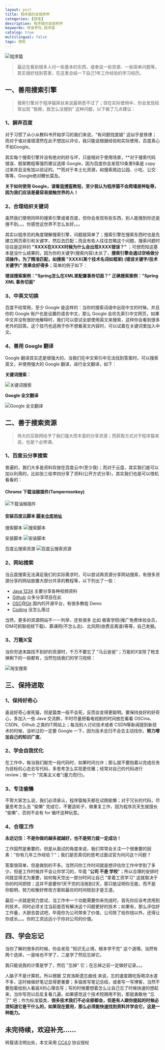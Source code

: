 ```yaml
---
layout: post
title: 程序猿的自我修养
categories: [随笔]
description: 程序猿的自我修养
keywords: 修身养性,程序猿
catalog: true
multilingual: false
tags: 随笔
---
```


![程序猿](https://oss.link/markdown/hexo_programer.png)

> 最近在看到很多人问一些基本的东西，或者说一些资源、一些简单问题等，其实很好找到答案，在这里总结一下自己1年工作经验的学习经历。

<!--more-->

## 一、善用搜索引擎

> 搜索引擎对于程序猿屌丝来说最熟悉不过了；但在实际使用中，你会发现经常出现 "我擦，我怎么没搜到" 这种问题，以下做了几点建议：

### 1、摒弃百度

对于习惯了从小从教科书开始学习的我们来说，"有问题找度娘" 这似乎是铁律；而对于谁对谁错漠然在此不想加以评论，我只能说根据经验和实际使用，百度真心不如Google。

其实每个搜索引擎并没有绝对的好与坏，只是相对于使用场景，**对于搜索代码错误、框架教程等强烈建议选择 Google，因为百度你会发现10条里9条是 copy 过来并且没有加以验证的。**而对于本土化资源，如搜索周边公园、小吃、公交等等，Google绝对鞭长莫及。

**关于如何使用 Google，请看[我博客](http://mritd.me)教程，至少我认为程序猿不会爬墙是种耻辱，因为我们应该是最容易接触世界的人！**

### 2、合理组织关键词

虽然我们使用同样的搜索引擎或者百度，但你会发现有些东西，别人能搜到你还是搜不到。。。你感觉这世界不怎么友好。。。

其实以程序员的角度理解搜索引擎，问题就简单了；搜索引擎在搜索东西时也是先建立网页索引和关键字，然后去匹配；而且有些人往往忽略这个问题，搜索问题时往往是这样的 **"XXXX在XXXX时候为什么会出现XXXX错误？"** ；可想而知这基本是没什么结果的，因为你的关键字(搜索内容)太长了，**搜索引擎会通过空格做分词操作，为了精准匹配，如搜索 "XXXX(某个技术名词如框架) (错误关键字/技术关键字)" 效果会好得多**；简单的例子如下：

**错误搜索案例："Spring怎么在XML里配置事务切面？"**
**正确搜索案例："Spring XML 事务切面"**

### 3、中英文切换

百度不经常用，至少 Google 是这样的：当你的搜索词语中出现中文的时候，并且你的 Google 账户也是设置的语言中文，那么 Google 会优先索引中文网页，如果中文并没有很好地解释时，我们可以尝试全部使用英文来搜索，这样你会看到很多老外的回答。这个技巧也适用于你不想看英文内容时，可以试着在关键词里加入中文。

### 4、善用 Google 翻译

Google 翻译其实还是很强大的，当我们在中文索引中无法找到答案时，可以搜索英文，并使用强大的 Google 翻译，进行全文翻译，如下：

**关键词搜索：**

![关键词搜索](https://oss.link/markdown/hexo_programer_google1.png)

**Google 全文翻译**

![Google 全文翻译](https://oss.link/markdown/hexo_programer_google2.png)

## 二、善于搜索资源

> 伟大的互联网给予了我们强大而丰富的分享资源；而获取方式对于程序猿来说，也是个必修课。

### 1、百度云分享搜索

普遍的，我们大多是资料存放在百度云中(至少我)；而对于云盘，其实我们是可以加以利用的，比如张三给李四分享了资料(公开方式分享)，其实我们也是可以借机看看的：

#### Chrome 下载油猴插件(Tampermonkey)

![下载油猴插件](https://oss.link/markdown/hexo_programer_install_Tampermonkey%20.png)

#### 安装百度云脚本 [脚本仓库地址](https://greasyfork.org/zh-CN/scripts)

搜索脚本
![搜索脚本](https://oss.link/markdown/hexo_programer_install_Tampermonkey_baiduyunplugin1.png)

安装脚本
![安装脚本](https://oss.link/markdown/hexo_programer_install_Tampermonkey_baiduyunplugin2.png)

百度云搜索资源
![百度云搜索资源](https://oss.link/markdown/hexo_programer_install_Tampermonkey_baiduyunplugin3.png)

### 2、网站搜索

当云盘搜索无法满足我们的实际需求时，可以尝试再资源分享网站搜索，有很多资源分享的网站放置大部分共享的教程等，以下列出了一些：

- [Java 1234](http://www.java1234.com/) 主要分享各种视频资料
- [Github](https://github.com/) 众多分享项目在此
- [OSC@Git](http://git.oschina.net/) 国内的开源平台，有很多教程 Demo
- [Coding](https://coding.net/) 没怎么用过

当然，更多的资源网站不一一列举，还有很多 比如 极客学院(推广免费体验会员，IDM可抓取视频下载)、慕课网(不怎么去)、北风网(收费且离谱)等等，自己发掘。

### 3、万能X宝

当你穷途末路找不到好的资源时，千万不要忘了 "马云爸爸"；万能的X宝除了枪支弹剩下的一般都有，当然包括我们的学习视频：

![淘宝搜索](https://oss.link/markdown/hexo_programer_taobao.png)


## 三、保持进取

### 1、保持好奇心

虽说好奇心害死猫，但是猿类一般不会死，反而会变得更聪明。要保持良好的好奇心，多加入一些 Java 交流群，平时尽量把看电视剧的时间放在看看 OSCina、CSDN、Github 之类的IT网站上；每当别人讨论技术或者 CSDN等新闻提到新技术的时候，没听过的一定要 Google 一下，因为技术总归不会去主动找你，**努力增加自己的知识广度**。

### 2、学会自我优化

在工作中，每当我们敲完一段代码时，如果时间允许；那么就不要抱着以完成任务为目标的心态去写代码，多思考怎么实现更优雅；经常对自己的代码进行 review；做一个 "完美主义者"(量力而行)。

### 3、专注偷懒

不管大家怎么说，我们必须承认，程序猿每天都在试图偷懒；对于冗长的代码，尽量思考怎么去 "偷懒" 完成它，不要造轮子，做重复工作，因为程序员天生就擅长 "偷懒"，否则不会有 for 循环这种玩意。

### 4、合理工作

**永远记住：不是你做的越多就越好，也不是努力就一定成功！**

工作固然是重要的，但是从面试的角度来说，我们常常会关注一个很重要的因素："你有几年工作经验？"；我们是否真切的思考过面试官为何问这个问题？

答案很简单，但是做到的不多。当然问你工作时间就是想评估你工作中学到了多少。但是工作时候并不会让你学习的，毕竟 "**公司 不是 学校**"；所以合理的安排时间就显得尤为重要，如何每天空出一部分时间让自己 "拿着工资学习" 这就取决于你的时间把控；这并不是要你1天干完的活拖到2天，那只能证明你无能，而不是你聪明，努力权衡好修改方案和最优的时间规划才是王道。

最后一点就是努力尝试，当工作中一个功能需要你来完成时，首先你应该考虑用到的技术，同时必须关注当前是否有解决这个问题更好的技术；如果有，那么评估好工作量，大胆去尝试吧，毕竟你为公司带来了价值，公司除了给你钱以外，还得让你成长。。。你的工资远远小于你对公司的价值。

## 四、学会忘记

当你了解的很多的时候，你会发现 "知识无止境，根本学不完" 这个道理。当然有两个选择，一是啥也不学了，二是学了然后忘掉它。

我只能说我的计策是学了，然后 "忘掉" 它；在忘掉之前一定做好记录。。。

人脑子不是计算机，所以根据 艾宾浩斯遗忘曲线 来说，忘的速度跟吃饭喝凉水差不多，这时候做好笔记显得更重要；多锻炼写笔记总结，或者写一写博客，当然不要抱着给别人看装X的心理去写；写的时候要想着怎么让自己忘了时候快速的想起来，当你写完以后反复看几遍，如果感觉这个技术短期用不到，那就勇敢地 "忘了" 吧；作为标准猿类，**很多技术我们不必全部都会，但是有人跟你提起的时候必须知道它是干什么的，如果现在要用，那么必须能快速找到资料并学会它，这是一种能力。**

## 未完待续，欢迎补充......
转载请注明出处，本文采用 [CC4.0](http://creativecommons.org/licenses/by-nc-nd/4.0/) 协议授权
